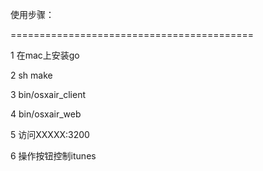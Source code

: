 使用步骤：

==========================================

1 在mac上安装go

2 sh make

3 bin/osxair_client

4 bin/osxair_web

5 访问XXXXX:3200

6 操作按钮控制itunes 